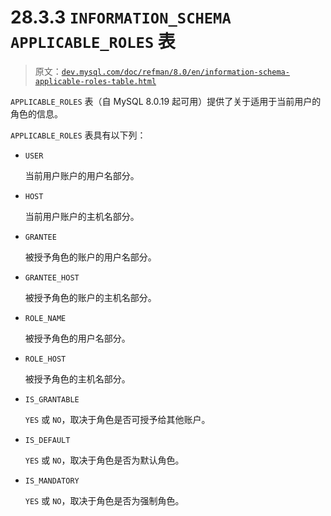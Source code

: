 # 28.3.3 `INFORMATION_SCHEMA APPLICABLE_ROLES` 表

> 原文：[`dev.mysql.com/doc/refman/8.0/en/information-schema-applicable-roles-table.html`](https://dev.mysql.com/doc/refman/8.0/en/information-schema-applicable-roles-table.html)

`APPLICABLE_ROLES` 表（自 MySQL 8.0.19 起可用）提供了关于适用于当前用户的角色的信息。

`APPLICABLE_ROLES` 表具有以下列：

+   `USER`

    当前用户账户的用户名部分。

+   `HOST`

    当前用户账户的主机名部分。

+   `GRANTEE`

    被授予角色的账户的用户名部分。

+   `GRANTEE_HOST`

    被授予角色的账户的主机名部分。

+   `ROLE_NAME`

    被授予角色的用户名部分。

+   `ROLE_HOST`

    被授予角色的主机名部分。

+   `IS_GRANTABLE`

    `YES` 或 `NO`，取决于角色是否可授予给其他账户。

+   `IS_DEFAULT`

    `YES` 或 `NO`，取决于角色是否为默认角色。

+   `IS_MANDATORY`

    `YES` 或 `NO`，取决于角色是否为强制角色。
